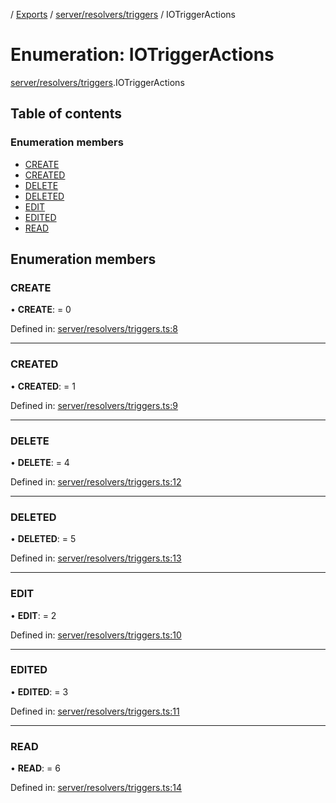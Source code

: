 [](../README.md) / [Exports](../modules.md) / [server/resolvers/triggers](../modules/server_resolvers_triggers.md) / IOTriggerActions

# Enumeration: IOTriggerActions

[server/resolvers/triggers](../modules/server_resolvers_triggers.md).IOTriggerActions

## Table of contents

### Enumeration members

- [CREATE](server_resolvers_triggers.iotriggeractions.md#create)
- [CREATED](server_resolvers_triggers.iotriggeractions.md#created)
- [DELETE](server_resolvers_triggers.iotriggeractions.md#delete)
- [DELETED](server_resolvers_triggers.iotriggeractions.md#deleted)
- [EDIT](server_resolvers_triggers.iotriggeractions.md#edit)
- [EDITED](server_resolvers_triggers.iotriggeractions.md#edited)
- [READ](server_resolvers_triggers.iotriggeractions.md#read)

## Enumeration members

### CREATE

• **CREATE**: = 0

Defined in: [server/resolvers/triggers.ts:8](https://github.com/onzag/itemize/blob/0e9b128c/server/resolvers/triggers.ts#L8)

___

### CREATED

• **CREATED**: = 1

Defined in: [server/resolvers/triggers.ts:9](https://github.com/onzag/itemize/blob/0e9b128c/server/resolvers/triggers.ts#L9)

___

### DELETE

• **DELETE**: = 4

Defined in: [server/resolvers/triggers.ts:12](https://github.com/onzag/itemize/blob/0e9b128c/server/resolvers/triggers.ts#L12)

___

### DELETED

• **DELETED**: = 5

Defined in: [server/resolvers/triggers.ts:13](https://github.com/onzag/itemize/blob/0e9b128c/server/resolvers/triggers.ts#L13)

___

### EDIT

• **EDIT**: = 2

Defined in: [server/resolvers/triggers.ts:10](https://github.com/onzag/itemize/blob/0e9b128c/server/resolvers/triggers.ts#L10)

___

### EDITED

• **EDITED**: = 3

Defined in: [server/resolvers/triggers.ts:11](https://github.com/onzag/itemize/blob/0e9b128c/server/resolvers/triggers.ts#L11)

___

### READ

• **READ**: = 6

Defined in: [server/resolvers/triggers.ts:14](https://github.com/onzag/itemize/blob/0e9b128c/server/resolvers/triggers.ts#L14)
